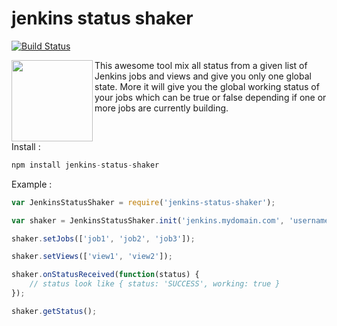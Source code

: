 # jenkins status shaker

[![Build Status](https://travis-ci.org/richardlt/jenkins-status-shaker.svg?branch=master)](https://travis-ci.org/richardlt/jenkins-status-shaker)

<img src="https://cloud.githubusercontent.com/assets/1819206/12892413/4c4d9c00-ce8c-11e5-95de-a21d7128a60b.PNG" width="130" align="left" />

This awesome tool mix all status from a given list of Jenkins jobs and views and give you only one global state. More it will give you the global working status of your jobs which can be true or false depending if one or more jobs are currently building.

<br/>

Install :
```javascript
npm install jenkins-status-shaker
```

Example :
```javascript
var JenkinsStatusShaker = require('jenkins-status-shaker');

var shaker = JenkinsStatusShaker.init('jenkins.mydomain.com', 'username', 'password'); // username and password are optional

shaker.setJobs(['job1', 'job2', 'job3']);

shaker.setViews(['view1', 'view2']);

shaker.onStatusReceived(function(status) {
    // status look like { status: 'SUCCESS', working: true }
});

shaker.getStatus();
```
